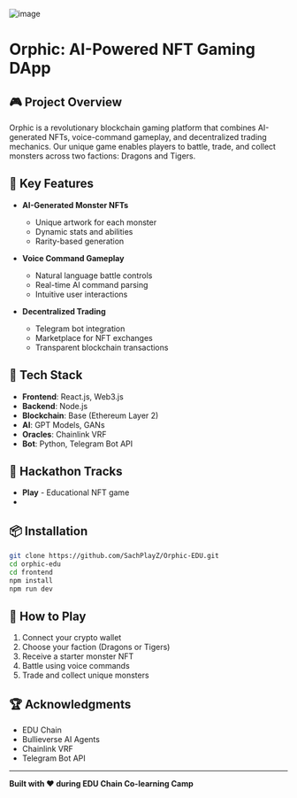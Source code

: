 ![image](https://github.com/user-attachments/assets/ba712688-0f2f-4c48-b1c9-7dd06446182a)

# Orphic: AI-Powered NFT Gaming DApp

## 🎮 Project Overview

Orphic is a revolutionary blockchain gaming platform that combines AI-generated NFTs, voice-command gameplay, and decentralized trading mechanics. Our unique game enables players to battle, trade, and collect monsters across two factions: Dragons and Tigers.

## 🚀 Key Features

- **AI-Generated Monster NFTs**
  - Unique artwork for each monster
  - Dynamic stats and abilities
  - Rarity-based generation

- **Voice Command Gameplay**
  - Natural language battle controls
  - Real-time AI command parsing
  - Intuitive user interactions

- **Decentralized Trading**
  - Telegram bot integration
  - Marketplace for NFT exchanges
  - Transparent blockchain transactions

## 🔧 Tech Stack

- **Frontend**: React.js, Web3.js
- **Backend**: Node.js
- **Blockchain**: Base (Ethereum Layer 2)
- **AI**: GPT Models, GANs
- **Oracles**: Chainlink VRF
- **Bot**: Python, Telegram Bot API

## 🌟 Hackathon Tracks

- **Play** - Educational NFT game
- 
## 📦 Installation

```bash
git clone https://github.com/SachPlayZ/Orphic-EDU.git
cd orphic-edu
cd frontend
npm install
npm run dev
```

## 🎲 How to Play

1. Connect your crypto wallet
2. Choose your faction (Dragons or Tigers)
3. Receive a starter monster NFT
4. Battle using voice commands
5. Trade and collect unique monsters


## 🏆 Acknowledgments

- EDU Chain
- Bullieverse AI Agents
- Chainlink VRF
- Telegram Bot API

---

**Built with ❤️ during EDU Chain Co-learning Camp**
